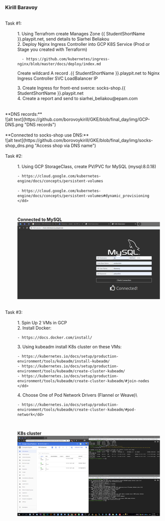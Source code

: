 ### Kirill Baravoy
<br>
  <dt> Task #1: </dt><br>
  <dd> 1. Using Terrafrom create Manages Zone {{ StudentShortName }}.playpit.net, send details to Siarhei Beliakou </dd>
  <dd> 2. Deploy Nginx Ingress Controller into GCP K8S Service (Prod or Stage you created with Terraform)

      - https://github.com/kubernetes/ingress-nginx/blob/master/docs/deploy/index.md

  Create wildcard A record .{{ StudentShortName }}.playpit.net to Nginx Ingress Controller SVC LoadBalancer IP </dd>
  <dd> 3. Create Ingress for front-end sverce: socks-shop.{{ StudentShortName }}.playpit.net </dd>
  <dd> 4. Create a report and send to siarhei_beliakou@epam.com </dd>
<br>
<br>
**DNS records:** <br>
![alt text](https://github.com/borovoykirill/GKE/blob/final_day/img/GCP-DNS.png "DNS records")
<br>
<br>
**Connected to socks-shop use DNS:** <br>
![alt text](https://github.com/borovoykirill/GKE/blob/final_day/img/socks-shop_dns.png "Access shop via DNS name")
<br>
<br>
<dt> Task #2: </dt><br>
<dd> 1. Using GCP StorageClass, create PV/PVC for MySQL (mysql:8.0.18)

    - https://cloud.google.com/kubernetes-engine/docs/concepts/persistent-volumes

    - https://cloud.google.com/kubernetes-engine/docs/concepts/persistent-volumes#dynamic_provisioning </dd>
<br>

**Connected to MySQL** <br>
![alt text](https://github.com/borovoykirill/GKE/blob/final_day/img/db_2.png "MySQL")
<br>
<br>
<dt> Task #3: </dt><br>
<dd> 1. Spin Up 2 VMs in GCP </dd>
<dd> 2. Install Docker:

    - https://docs.docker.com/install/
<dd> 3. Using kubeadm install K8s cluster on these VMs:

    - https://kubernetes.io/docs/setup/production-environment/tools/kubeadm/install-kubeadm/
    - https://kubernetes.io/docs/setup/production-environment/tools/kubeadm/create-cluster-kubeadm/
    - https://kubernetes.io/docs/setup/production-environment/tools/kubeadm/create-cluster-kubeadm/#join-nodes </dd>
<dd>4. Choose One of Pod Network Drivers (Flannel or Weave)\

    - https://kubernetes.io/docs/setup/production-environment/tools/kubeadm/create-cluster-kubeadm/#pod-network</dd>
<br>

**K8s cluster** <br>
![alt text](https://github.com/borovoykirill/GKE/blob/final_day/img/kub_cluster.png "K8s")
